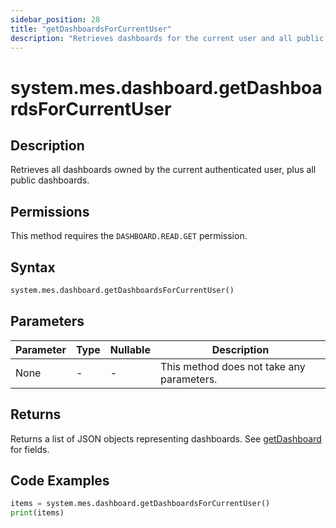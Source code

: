 ```yaml
---
sidebar_position: 28
title: "getDashboardsForCurrentUser"
description: "Retrieves dashboards for the current user and all public dashboards."
---
```


# system.mes.dashboard.getDashboardsForCurrentUser

## Description

Retrieves all dashboards owned by the current authenticated user, plus all public dashboards.


## Permissions

This method requires the `DASHBOARD.READ.GET` permission.

## Syntax

```python
system.mes.dashboard.getDashboardsForCurrentUser()
```

## Parameters

| Parameter | Type | Nullable | Description                               |
|-----------|------|----------|-------------------------------------------|
| None      | -    | -        | This method does not take any parameters. |

## Returns

Returns a list of JSON objects representing dashboards. See [getDashboard](./get-dashboard) for fields.

## Code Examples

```python
items = system.mes.dashboard.getDashboardsForCurrentUser()
print(items)
```
